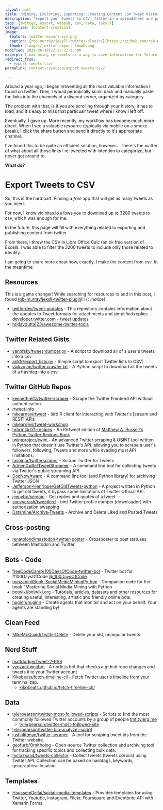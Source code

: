 ```yaml
---
layout: post
title: "Mining, Exploring, Exporting: Creating Content CSV Tweet Histories"
description: "Export your tweets to CSV, filter in a spreadsheet and publish."
tags: [twitter, export, webpub, csv, data, jekyll]
categories: [content-creation]
image:
  feature: twitter-export-csv.png
  caption: [rob-murray/jekyll-twitter-plugin/](https://github.com/rob-murray/jekyll-twitter-plugin/) - A Liquid tag plugin for the Jekyll blogging engine that embeds Tweets, Timelines and more from Twitter API
  thumb: /images/twitter-export-thumb.png
modified: 2019-06-18T22:22:22-23:00
excerpt: I was using re-tweets as a way to save information for future examination. I couldn't keep up, manually. Now will sort through it with a spreadsheet program, and collect info here.
redirect_from:
  - export-tweets-csv/
permalink: content-creation/export-tweets-csv/

---
```


Around a year ago, I began retweeting all the most valuable information I found on twitter. Then, I would periodically scroll back and manually paste the links into the channels of a discord server, organized by category.

The problem with that, is if you are scrolling through your history, it has to load, and it's easy to miss that particualr tweet where I know I left off.

Eventually, I gave up. More recently, my workflow has become much more direct. When I see a valuable resource (typically via mobile on a smoke break), I click the share button and send it directly to it's appropriate channel.

I've found this to be quite an efficient solution, however... There's the matter of what about all those links I re-tweeted with intention to categorize, but never got around to. 

**What do?**

# Export Tweets to CSV

So, this is the hard part. Finding a *free* app that will get as many tweets as you need.

For now, I know [vicinitas.io](https://www.vicinitas.io/free-tools/download-user-tweets) allows you to download up to 3200 tweets to csv, which was enough for me.

In the future, this page will fill with everything related to exporting and publishing content from twitter.

From there, I threw the CSV in Libre Office Calc (an ok free version of Excell). I was able to filter the 3200 tweets to include only those related to identity.

I am going to share more about how, exactly, I make the content from csv. In the meantime:

## Resources

This is a game changer! While searching for resources to add in this post, I found [rob-murray/jekyll-twitter-plugin](https://github.com/rob-murray/jekyll-twitter-plugin)!!!
{: .notice}

* [twitterdev/tweet-updates](https://github.com/twitterdev/tweet-updates) - This repository contains information about the updates to Tweet formats for attachments and simplified replies. -[developer.twitter.com - tweet updates](https://developer.twitter.com/en/docs/tweets/tweet-updates.html)
* [hridaydutta123/awesome-twitter-tools](https://github.com/hridaydutta123/awesome-twitter-tools)

## Twitter Related Gists
* [yanofsky/tweet_dumper.py](https://gist.github.com/yanofsky/5436496) - A script to download all of a user's tweets into a csv
* [arikfr/export_lists.py](https://gist.github.com/arikfr/58e491e0cdbe36a9e48c) - Simple script to export Twitter lists to CSV]
* [vickyqian/twitter crawler.txt](https://gist.github.com/vickyqian/f70e9ab3910c7c290d9d715491cde44c) - A Python script to download all the tweets of a hashtag into a csv

## Twitter GitHub Repos

* [kennethreitz/twitter-scraper](https://github.com/kennethreitz/twitter-scraper) - Scrape the Twitter Frontend API without authentication. 
*  [rtweet.info](https://rtweet.info)
  * [mkearney/rtweet](https://github.com/mkearney/rtweet) - bird R client for interacting with Twitter's [stream and REST] APIs
  * [mkearney/rtweet-workshop](https://github.com/mkearney/rtweet-workshop)
  * [hrbrmstr/21-recipes]() - An R/rtweet edition of [Matthew A. Russell's Python Twitter Recipes Book](https://rud.is/books/21-recipes/)
* [twintproject/twint](https://github.com/twintproject/twint) - An advanced Twitter scraping & OSINT tool written in Python that doesn't use Twitter's API, allowing you to scrape a user's followers, following, Tweets and more while evading most API limitations.
* [taspinar/twitterscraper](https://github.com/taspinar/twitterscraper) - Scrape Twitter for Tweets
* [AdrienGuille/TweetStreamer](https://github.com/AdrienGuille/TweetStreamer) - A command line tool for collecting tweets via Twitter's public streaming API
* [DocNow/twarc](https://github.com/DocNow/twarc) - A command line tool (and Python library) for archiving Twitter JSON
* [Jefferson-Henrique/GetOldTweets-python](https://github.com/Jefferson-Henrique/GetOldTweets-python) - A project written in Python to get old tweets, it bypass some limitations of Twitter Official API.
* [jennybc/scream](https://github.com/jennybc/scream) - Get replies and quotes of a tweet
* [snovvcrash/tweetlord](https://github.com/snovvcrash/tweetlord) - bird Twitter profile dumper (downloader) with authorization swapping
* [Datamine/Archive-Tweets](https://github.com/Datamine/Archive-Tweets) - Archive and Delete Liked and Posted Tweets


## Cross-posting
* [renatolond/mastodon-twitter-poster](https://github.com/renatolond/mastodon-twitter-poster) - Crossposter to post statuses between Mastodon and Twitter

## Bots - Code

* [freeCodeCamp/100DaysOfCode-twitter-bot](https://github.com/freeCodeCamp/100DaysOfCode-twitter-bot) - Twitter bot for #100DaysOfCode [@_100DaysOfCode](https://twitter.com/_100DaysOfCode)
* [bonzanini/Book-SocialMediaMiningPython](https://github.com/bonzanini) - Companion code for the book "Mastering Social Media Mining with Python
* [botwiki/botwiki.org](https://github.com/botwiki/botwiki.org) - Tutorials, articles, datasets and other resources for creating useful, interesting, artistic and friendly online bots. 
* [huginn/huginn](https://github.com/huginn/huginn) - Create agents that monitor and act on your behalf. Your agents are standing by! 

## Clean Feed

* [MikeMcQuaid/TwitterDelete](https://github.com/MikeMcQuaid/TwitterDelete) - Delete your old, unpopular tweets. 

## Nerd Stuff

* [mattdodge/Tweet-2-RSS](https://github.com/mattdodge/Tweet-2-RSS)
* [vzqzac/twgitbot](https://github.com/vzqzac/twgitbot) - A node.js bot that checks a github repo changes and tweets it to your Twitter account 
* [Kikobeats/fetch-timeline-cli]() - Fetch Twitter user's timeline from your terminal zap. 
  * [kikobeats.github.io/fetch-timeline-cli/](https://kikobeats.github.io/fetch-timeline-cli/)


## Data

* [tylerpearson/twitter-most-followed-scripts](https://github.com/tylerpearson/twitter-most-followed-scripts) - Scripts to find the most commonly followed Twitter accounts by a group of people [tmf.tylerp.me](http://tmf.tylerp.me)
  * [tylerpearson/twitter-most-followed-site](https://github.com/tylerpearson/twitter-most-followed-site)
* [tylerpearson/twitter-bio-analyzer-script](https://github.com/tylerpearson/twitter-bio-analyzer-script)
* [justinlittman/twitter-scraper](https://github.com/justinlittman/twitter-scraper) - A tool for scraping tweet ids from the Twitter website.
* [geofurb/Ornitholog](https://github.com/geofurb/Ornitholog) - Open-source Twitter collection and archiving tool for tracking specific topics and collecting bulk data.
* [motazsaad/tweets-collector](https://github.com/motazsaad/tweets-collector) - Collect tweets (tweets corpus) using Twitter API. Collection can be based on hashtags, keywords, geographical location


## Templates

* [HoussemDellai/social-media-templates](https://github.com/HoussemDellai/social-media-templates) - Provides templates for using Twitter, Youtube, Instagram, Flickr, Foursquare and Eventbrite API with Xamarin Forms.
